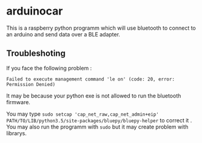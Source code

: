 # arduinocar

This is a raspberry python programm which will use bluetooth to connect to an arduino and send data over a BLE adapter.

## Troubleshoting

If you face the following problem :

`Failed to execute management command 'le on' (code: 20, error: Permission Denied)`

It may be because your python exe is not allowed to run the bluetooth firmware.

You may type `sudo setcap 'cap_net_raw,cap_net_admin+eip' PATH/TO/LIB/python3.5/site-packages/bluepy/bluepy-helper` to correct it 
. You may also run the programm with `sudo` but it may create problem with librarys.
